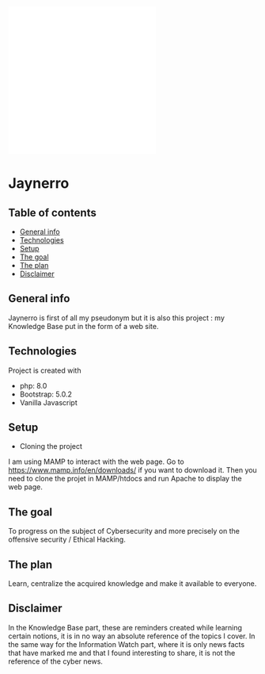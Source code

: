 ![alt text](https://github.com/jaynerro/jaynerro/blob/main/images/jaynerro-icon.png?raw=true)
# Jaynerro

## Table of contents

* [General info](#general-info)
* [Technologies](#technologies)
* [Setup](#setup)
* [The goal](#the-goal)
* [The plan](#the-plan)
* [Disclaimer](#disclaimer)

## General info
Jaynerro is first of all my pseudonym but it is also this project : my Knowledge Base put in the form of a web site.

## Technologies
Project is created with
* php: 8.0
* Bootstrap: 5.0.2
* Vanilla Javascript

## Setup
* Cloning the project

I am using MAMP to interact with the web page. Go to https://www.mamp.info/en/downloads/ if you want to download it. Then you need to clone the projet in MAMP/htdocs and run Apache to display the web page.

## The goal
To progress on the subject of Cybersecurity and more precisely on the offensive security / Ethical Hacking.

## The plan
Learn, centralize the acquired knowledge and make it available to everyone.

## Disclaimer
In the Knowledge Base part, these are reminders created while learning certain notions, it is in no way an absolute reference of the topics I cover. In the same way for the Information Watch part, where it is only news facts that have marked me and that I found interesting to share, it is not the reference of the cyber news.
